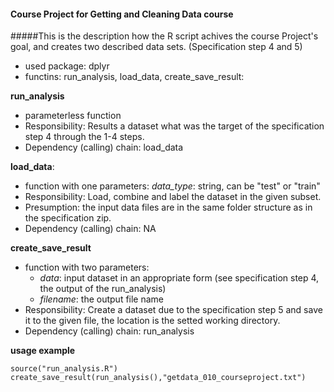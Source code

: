 #### Course Project for Getting and Cleaning Data course

#####This is the description how the R script achives the course Project's goal, and creates two described data sets. (Specification step 4 and 5)

- used package: dplyr
- functins: run_analysis, load_data, create_save_result:

**run_analysis** 
 
- parameterless function
- Responsibility: Results a dataset what was the target of the specification step 4 through the 1-4 steps. 
- Dependency (calling) chain: load_data

**load_data**: 

- function with one parameters: *data_type*: string, can be "test" or "train" 
- Responsibility: Load, combine and label the dataset in the given subset. 
- Presumption: the input data files are in the same folder structure as in the specification zip.
- Dependency (calling) chain: NA

**create_save_result**

- function with two parameters:
  - *data*: input dataset in an appropriate form (see specification step 4, the output of the run_analysis) 
  - *filename*: the output file name 
- Responsibility: Create a dataset due to the specification step 5 and save it to the given file, the location is the setted working directory.
- Dependency (calling) chain: run_analysis

**usage example**
```
source("run_analysis.R")
create_save_result(run_analysis(),"getdata_010_courseproject.txt")
```
 
